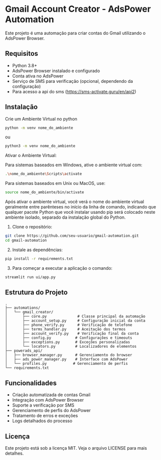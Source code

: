 # Gmail Account Creator - AdsPower Automation

Este projeto é uma automação para criar contas do Gmail utilizando o AdsPower Browser.

## Requisitos

- Python 3.8+
- AdsPower Browser instalado e configurado
- Conta ativa no AdsPower
- Serviço de SMS para verificação (opcional, dependendo da configuração)
- Para acesso a api do sms (https://sms-activate.guru/en/api2)

## Instalação
Crie um Ambiente Virtual no python

```bash
python -m venv nome_do_ambiente
```
ou 
```bash
python3 -m venv nome_do_ambiente

```
Ativar o Ambiente Virtual:

Para sistemas baseados em Windows, ative o ambiente virtual com:
```bash
.\nome_do_ambiente\Scripts\activate
```

Para sistemas baseados em Unix ou MacOS, use:
```bash
source nome_do_ambiente/bin/activate
```
Após ativar o ambiente virtual, você verá o nome do ambiente virtual geralmente entre parênteses no início da linha de comando, indicando que qualquer pacote Python que você instalar usando pip será colocado neste ambiente isolado, separado da instalação global do Python.

1. Clone o repositório:
```bash
git clone https://github.com/seu-usuario/gmail-automation.git
cd gmail-automation
```

2. Instale as dependências:
```bash
pip install -r requirements.txt
```

3. Para começar a executar a aplicação o comando:
```bash
streamlit run ui/app.py
```

## Estrutura do Projeto

```
.
├── automations/
│   └── gmail_creator/
│       ├── core.py              # Classe principal da automação
│       ├── account_setup.py     # Configuração inicial da conta
│       ├── phone_verify.py      # Verificação de telefone
│       ├── terms_handler.py     # Aceitação dos termos
│       ├── account_verify.py    # Verificação final da conta
│       ├── config.py           # Configurações e timeouts
│       ├── exceptions.py       # Exceções personalizadas
│       └── locators.py         # Localizadores de elementos
├── powerads_api/
│   ├── browser_manager.py      # Gerenciamento do browser
│   ├── ads_power_manager.py    # Interface com AdsPower
│   └── profiles.py            # Gerenciamento de perfis
└── requirements.txt
```


## Funcionalidades

- Criação automatizada de contas Gmail
- Integração com AdsPower Browser
- Suporte a verificação por SMS
- Gerenciamento de perfis do AdsPower
- Tratamento de erros e exceções
- Logs detalhados do processo

## Licença

Este projeto está sob a licença MIT. Veja o arquivo LICENSE para mais detalhes.
